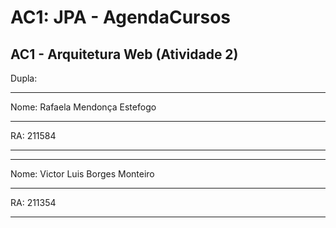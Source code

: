 # AC1: JPA - AgendaCursos
<h2>AC1 - Arquitetura Web (Atividade 2)</h2>

Dupla:<hr>
Nome: Rafaela Mendonça Estefogo<hr>
RA: 211584<hr>
<hr>
Nome: Victor Luis Borges Monteiro<hr>
RA: 211354<hr>
